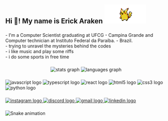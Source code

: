 <h2 align="left">Hi 👋! My name is Erick Araken <img height="60" align = "bottom" src="https://github.com/ErickBrth/ErickBrth/blob/main/pikachu2.gif"/></h2>

###

<p align="left">- I'm a Computer Scientist graduating at UFCG - Campina Grande and Computer technician at Instituto Federal da Paraíba. - Brazil.<br>- trying to unravel the mysteries behind the codes<br>- i like  music and play some riffs<br>- i do some sports in free time</p>

###

<div align="center">
  <img src="https://github-readme-stats.vercel.app/api?hide_title=false&hide_rank=false&show_icons=true&include_all_commits=true&count_private=true&disable_animations=false&theme=dracula&locale=en&hide_border=false&custom_title=Erick Araken's GitHub Stats&username=Erick" height="150" alt="stats graph"  />
  <img src="https://github-readme-stats.vercel.app/api/top-langs?locale=en&hide_title=false&layout=compact&card_width=320&langs_count=5&theme=dracula&hide_border=false&username=Erick" height="150" alt="languages graph"  />
</div>

###

<div align="left">
  <img src="https://cdn.jsdelivr.net/gh/devicons/devicon/icons/javascript/javascript-original.svg" height="30" width="42" alt="javascript logo"  />
  <img src="https://cdn.jsdelivr.net/gh/devicons/devicon/icons/typescript/typescript-plain.svg" height="30" width="42" alt="typescript logo"  />
  <img src="https://cdn.jsdelivr.net/gh/devicons/devicon/icons/react/react-original-wordmark.svg" height="30" width="42" alt="react logo"  />
  <img src="https://cdn.jsdelivr.net/gh/devicons/devicon/icons/html5/html5-plain-wordmark.svg" height="30" width="42" alt="html5 logo"  />
  <img src="https://cdn.jsdelivr.net/gh/devicons/devicon/icons/css3/css3-plain-wordmark.svg" height="30" width="42" alt="css3 logo"  />
  <img src="https://cdn.jsdelivr.net/gh/devicons/devicon/icons/python/python-original.svg" height="30" width="42" alt="python logo"  />
</div>

###

<div align="left">
  <a href="https://www.instagram.com/erick_brth/" target="_blank">
    <img src="https://img.shields.io/static/v1?message=Instagram&logo=instagram&label=&color=E4405F&logoColor=white&labelColor=&style=for-the-badge" height="35" alt="instagram logo"  />
  </a>
  <a href="Erick_Brth#0656" target="_blank">
    <img src="https://img.shields.io/static/v1?message=Discord&logo=discord&label=&color=7289DA&logoColor=white&labelColor=&style=for-the-badge" height="35" alt="discord logo"  />
  </a>
  <a href="erick.gomes@ccc.ufcg.edu.br" target="_blank">
    <img src="https://img.shields.io/static/v1?message=Gmail&logo=gmail&label=&color=D14836&logoColor=white&labelColor=&style=for-the-badge" height="35" alt="gmail logo"  />
  </a>
  <a href="https://www.linkedin.com/in/erick-araken-vieira-gomes-030654207/" target="_blank">
    <img src="https://img.shields.io/static/v1?message=LinkedIn&logo=linkedin&label=&color=0077B5&logoColor=white&labelColor=&style=for-the-badge" height="35" alt="linkedin logo"  />
  </a>
</div>

###

<img href="https://github.com/ErickBrth/ErickBrth/blob/main/snake.yml" alt="Snake animation" />

###
